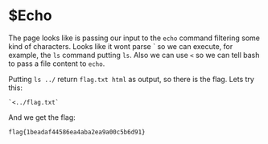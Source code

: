 # $Echo

The page looks like is passing our input to the `echo` command filtering some kind of characters. Looks like it wont parse \` so we can execute, for example, the `ls` command putting `ls`. Also we can use `<` so we can tell bash to pass a file content to `echo`.

Putting `ls ../` return `flag.txt html` as output, so there is the flag. Lets try this:
```
`<../flag.txt`
```
And we get the flag:

```
flag{1beadaf44586ea4aba2ea9a00c5b6d91}
```

